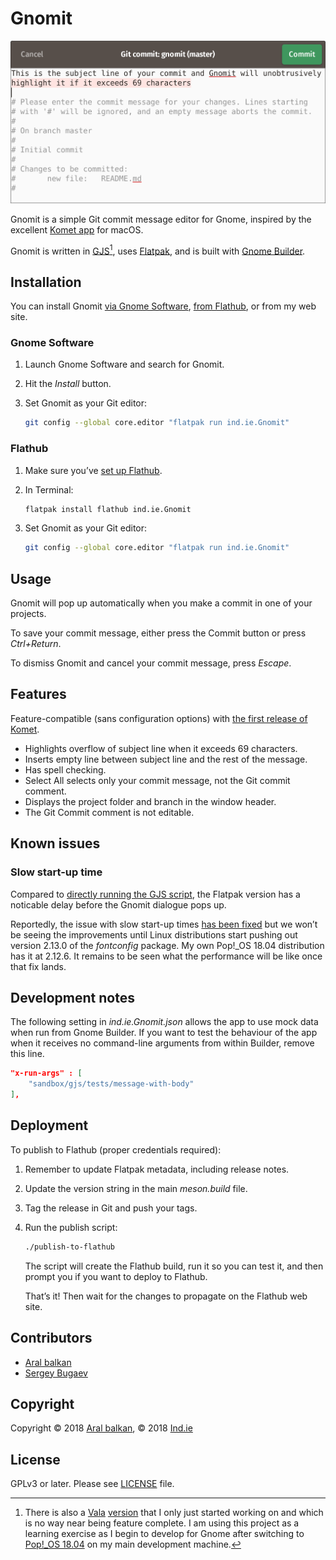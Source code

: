 # Gnomit

![Screenshot of Gnomit showing the overflow highlighting on the subject line and the automatically inserted empty line between the subject line and the rest of the commit message.](gnomit.png)

Gnomit is a simple Git commit message editor for Gnome, inspired by the excellent [Komet app](https://github.com/zorgiepoo/Komet) for macOS.

Gnomit is written in [GJS](https://gitlab.gnome.org/GNOME/gjs/wikis/Home)[^1], uses [Flatpak](https://www.flatpak.org/), and is built with [Gnome Builder](https://wiki.gnome.org/Apps/Builder).

## Installation

You can install Gnomit [via Gnome Software](https://wiki.gnome.org/Apps/Software), [from Flathub](https://flathub.org/apps/details/ind.ie.Gnomit), or from my web site.

### Gnome Software

1. Launch Gnome Software and search for Gnomit.
2. Hit the _Install_ button.
3. Set Gnomit as your Git editor:

    ```bash
    git config --global core.editor "flatpak run ind.ie.Gnomit"
    ```


### Flathub

1. Make sure you’ve [set up Flathub](https://flatpak.org/setup/).

2. In Terminal:

    ```bash
    flatpak install flathub ind.ie.Gnomit
    ```
3. Set Gnomit as your Git editor:

    ```bash
    git config --global core.editor "flatpak run ind.ie.Gnomit"
    ```

## Usage

Gnomit will pop up automatically when you make a commit in one of your projects.

To save your commit message, either press the Commit button or press _Ctrl+Return_.

To dismiss Gnomit and cancel your commit message, press _Escape_.

## Features

Feature-compatible (sans configuration options) with [the first release of Komet](https://github.com/zorgiepoo/Komet/releases/tag/0.1).

  * Highlights overflow of subject line when it exceeds 69 characters.
  * Inserts empty line between subject line and the rest of the message.
  * Has spell checking.
  * Select All selects only your commit message, not the Git commit comment.
  * Displays the project folder and branch in the window header.
  * The Git Commit comment is not editable.

## Known issues

### Slow start-up time

Compared to [directly running the GJS script](https://source.ind.ie/gnome/gnomit/gjs/tree/bare), the Flatpak version has a noticable delay before the Gnomit dialogue pops up.

Reportedly, the issue with slow start-up times [has been fixed](https://blogs.gnome.org/alexl/2018/01/16/fixing-flatpak-startup-times/) but we won’t be seeing the improvements until Linux distributions start pushing out version 2.13.0 of the _fontconfig_ package. My own Pop!_OS 18.04 distribution has it at 2.12.6. It remains to be seen what the performance will be like once that fix lands.

## Development notes

The following setting in _ind.ie.Gnomit.json_ allows the app to use mock data when run from Gnome Builder. If you want to test the behaviour of the app when it receives no command-line arguments from within Builder, remove this line.

```json
"x-run-args" : [
    "sandbox/gjs/tests/message-with-body"
],
```

## Deployment

To publish to Flathub (proper credentials required):

1. Remember to update Flatpak metadata, including release notes.
2. Update the version string in the main _meson.build_ file.
3. Tag the release in Git and push your tags.
4. Run the publish script:

    ```bash
    ./publish-to-flathub
    ```

    The script will create the Flathub build, run it so you can test it, and then prompt you if you want to deploy to Flathub.

    That’s it! Then wait for the changes to propagate on the Flathub web site.

## Contributors

  * [Aral balkan](https://ar.al)
  * [Sergey Bugaev](https://mastodon.technology/@bugaevc)

## Copyright

Copyright © 2018 [Aral balkan](https://ar.al), © 2018 [Ind.ie](https://ind.ie)

## License

GPLv3 or later. Please see [LICENSE](https://source.ind.ie/gnome/gnomit/blob/master/LICENSE) file.


[^1]: There is also a [Vala](https://wiki.gnome.org/Projects/Vala) [version](https://source.ind.ie/gnome/gnomit/vala) that I only just started working on and which is no way near being feature complete. I am using this project as a learning exercise as I begin to develop for Gnome after switching to [Pop!_OS 18.04](https://ar.al/2018/07/26/popos-18.04-the-state-of-the-art-in-linux-on-desktop/) on my main development machine.
